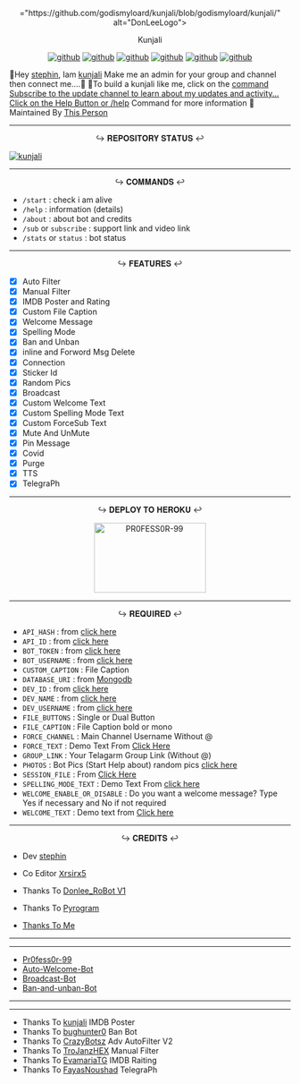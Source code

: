 <p align="center">
="https://github.com/godismyloard/kunjali/blob/godismyloard/kunjali/" alt="DonLeeLogo">
</p>

<p align="center">
Kunjali 
</p>

<p align="center">
<a href="https://github.com/godismyloard/kunjali/stargazers"><img alt="github" src="https://img.shields.io/github/stars/godismyloard/kunjali?style=flat-square&color=yellow"/></a>
<a href="https://github.com/godismyloard/kunjali/fork"><img alt="github" src="https://img.shields.io/github/forks/godismyloard/kunjali?style=flat-square&color=orange"/></a>
<a href="https://github.com/godismyloard/kunjali"><img alt="github" src="https://img.shields.io/github/repo-size/godismyloard/kunjali?style=flat-square&color=green"/></a>
<a href="https://github.com/godismyloard/kunjalia"><img alt="github" src="https://badges.frapsoft.com/os/v2/open-source.svg?v=103"/></a>
<a href="https://github.com/godismyloard/kunjali/graphs/contributors"><img alt="github" src="https://img.shields.io/github/contributors/godismyloard/kunjali?style=flat-square&color=green"/></a>      
<a href="https://github.com/godismyloard/kunjali/blob/main/LICENSE"><img alt="github" src="https://img.shields.io/badge/License-AGPL-blue"/></a>
</p>

👋Hey <a href="https://telegram.dog/Dmx_stephin">stephin</a>, Iam <a href="https://telegram.me/kunjali">kunjali</a>
Make me an admin for your group and channel then connect me....🎉
🙂To build a kunjali like me, click on the <a href="https://telegram.dog/kunjali"> command
Subscribe to the update channel to learn about my updates and activity...
Click on the Help Button or <a href="https://telegram.dog/kunjali">/help</a> Command for more information
🧒 Maintained By <a href="https://t.me/dude_is_our_suplyer">This Person</a>     
   
----

<p align="center">
↪️ 𝐑𝐄𝐏𝐎𝐒𝐈𝐓𝐎𝐑𝐘 𝐒𝐓𝐀𝐓𝐔𝐒 ↩️
</p>

[![kunjali](https://github-readme-stats.vercel.app/api/pin/?username=godismyloard-99&repo=kunjali-V2)](https://github.com/godismyloard-99/kunjali)


----




<p align="center">
↪️ 𝐂𝐎𝐌𝐌𝐀𝐍𝐃𝐒 ↩️
</p>

* `/start` : check i am alive
* `/help` : information (details)
* `/about` : about bot and credits
* `/sub` or `subscribe` : support link and video link
* `/stats` or `status` : bot status
----

<p align="center">
↪️ 𝐅𝐄𝐀𝐓𝐔𝐑𝐄𝐒 ↩️
</p>

- [x] Auto Filter
- [x] Manual Filter
- [x] IMDB Poster and Rating
- [x] Custom File Caption
- [x] Welcome Message
- [x] Spelling Mode
- [x] Ban and Unban
- [x] inline and Forword Msg Delete
- [x] Connection
- [x] Sticker Id
- [x] Random Pics
- [x] Broadcast
- [x] Custom Welcome Text
- [x] Custom Spelling Mode Text
- [x] Custom ForceSub Text
- [x] Mute And UnMute
- [x] Pin Message
- [x] Covid 
- [x] Purge 
- [x] TTS
- [x] TelegraPh
----

<p align="center">
↪️ 𝐃𝐄𝐏𝐋𝐎𝐘 𝐓𝐎 𝐇𝐄𝐑𝐎𝐊𝐔 ↩️
</p>

<p align="center">
<a href="https://youtu.be/NrbMc93aCzA"><img src="https://github.com/godismyloard/Buttons/blob/godismyloard/heroku/herokudeploy-01.svg" alt="PR0FESS0R-99" border="0" height="125" width="200" align="center" /></a>
</p>

----

<p align="center">
↪️ 𝐑𝐄𝐐𝐔𝐈𝐑𝐄𝐃 ↩️
</p>

- `API_HASH` : from [click here](https://youtu.be/5eEsvLAKVc0)
- `API_ID` : from [click here](https://youtu.be/5eEsvLAKVc0)
- `BOT_TOKEN` : from [click here](https://youtu.be/cB4UduCcNWs)
- `BOT_USERNAME` : from [click here](https://youtu.be/cB4UduCcNWs)
- `CUSTOM_CAPTION` : File Caption
- `DATABASE_URI` : from [Mongodb](https://youtu.be/gBLTsH-IXr0)
- `DEV_ID` : from [click here](https://Telegram.dog/MT_ID_Bot)
- `DEV_NAME` : from [click here](https://Telegram.dog/MT_ID_Bot)
- `DEV_USERNAME` : from [click here](https://Telegram.dog/MT_ID_Bot)
- `FILE_BUTTONS` : Single or Dual Button
- `FILE_CAPTION` : File Caption bold or mono
- `FORCE_CHANNEL` : Main Channel Username Without @
- `FORCE_TEXT` : Demo Text From [Click Here](https://github.com/PR0FESS0R-99/DonLee-Robot-V2/blob/26510e3ed0cd0bc222f3fb1560925f36e2904ecf/translation.py#L6)
- `GROUP_LINK` : Your Telagarm Group Link (Without @)
- `PHOTOS` : Bot Pics (Start Help about) random pics [click here](https://youtu.be/c-GfUfriP50)
- `SESSION_FILE` : From [Click Here](https://youtu.be/WUN_12-dYOM)
- `SPELLING_MODE_TEXT` : Demo Text From [click here](https://github.com/PR0FESS0R-99/DonLee-Robot-V2/blob/26510e3ed0cd0bc222f3fb1560925f36e2904ecf/translation.py#L17)
- `WELCOME_ENABLE_OR_DISABLE` : Do you want a welcome message? Type Yes if necessary and No if not required
- `WELCOME_TEXT` : Demo text from [Click here](https://github.com/PR0FESS0R-99/DonLee-Robot-V2/blob/26510e3ed0cd0bc222f3fb1560925f36e2904ecf/config.py#L26)

----

<p align="center">
↪️ 𝐂𝐑𝐄𝐃𝐈𝐓𝐒 ↩️
</p>

- Dev  <a href="https://telegram.dog/godismyloard">stephin</a>
- Co Editor <a href="https://github.com/Xrsirx5">𝖷𝗋𝗌𝗂𝗋𝗑5</a>

- Thanks To [Donlee_RoBot V1](https://github.com/godismyloard/kunjali)
- Thanks To [Pyrogram](https://github.com/pyrogram/pyrogram)
- [Thanks To Me ](https://github.com/godismyloard)
----
----
* [Pr0fess0r-99](https://github.com/godismyloard)
* [Auto-Welcome-Bot](https://github.com/godismyloard/Auto-Welcome-Bot)
* [Broadcast-Bot](https://github.com/godismyloard/Broadcast-Bot)
* [Ban-and-unban-Bot](https://github.com/godismyloard/Ban-and-unBan-Bot)
----
----

* Thanks To [kunjali](https://github.com/godismyloard/kunjali) IMDB Poster
* Thanks To [bughunter0](https://github.com/bughunter0/ban-bot) Ban Bot
* Thanks To [CrazyBotsz](https://github.com/CrazyBotsz/Adv-Auto-Filter-Bot-V2) Adv AutoFilter V2
* Thanks To [TroJanzHEX](https://github.com/TroJanzHEX/Unlimited-Filter-Bot) Manual Filter
* Thanks To [EvamariaTG](https://github.com/EvamariaTG/EvaMaria) IMDB Raiting
* Thanks To [FayasNoushad](https://github.com/FayasNoushad) TelegraPh 
